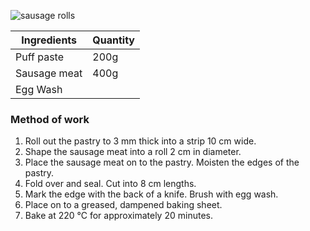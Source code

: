![sausage rolls](resource:assets/images/basicPastryProducts/sausage_rolls.png)

|Ingredients|Quantity|
|-----------|--------|
|Puff paste| 200g|
|Sausage meat|400g|
|Egg Wash||


### **Method of work**
1. Roll out the pastry to 3 mm thick into a strip 10 cm wide.
2. Shape the sausage meat into a roll 2 cm in diameter.
3. Place the sausage meat on to the pastry. Moisten the edges of the pastry.
4. Fold over and seal. Cut into 8 cm lengths.
5. Mark the edge with the back of a knife. Brush with egg wash.
6. Place on to a greased, dampened baking sheet.
7. Bake at 220 °C for approximately 20 minutes.